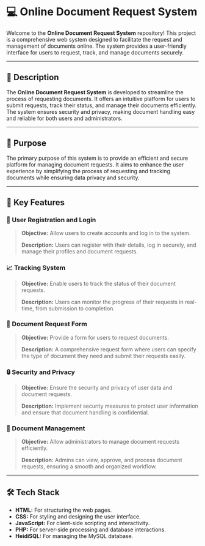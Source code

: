 # 💻 Online Document Request System

Welcome to the **Online Document Request System** repository! This project is a comprehensive web system designed to facilitate the request and management of documents online. The system provides a user-friendly interface for users to request, track, and manage documents securely.

---

## 📄 Description

The **Online Document Request System** is developed to streamline the process of requesting documents. It offers an intuitive platform for users to submit requests, track their status, and manage their documents efficiently. The system ensures security and privacy, making document handling easy and reliable for both users and administrators.

---

## 🎯 Purpose

The primary purpose of this system is to provide an efficient and secure platform for managing document requests. It aims to enhance the user experience by simplifying the process of requesting and tracking documents while ensuring data privacy and security.

---

## 🔑 Key Features

### 🔐 User Registration and Login
> **Objective:** Allow users to create accounts and log in to the system.
>
> **Description:** Users can register with their details, log in securely, and manage their profiles and document requests.

### 📈 Tracking System
> **Objective:** Enable users to track the status of their document requests.
>
> **Description:** Users can monitor the progress of their requests in real-time, from submission to completion.

### 📝 Document Request Form
> **Objective:** Provide a form for users to request documents.
>
> **Description:** A comprehensive request form where users can specify the type of document they need and submit their requests easily.

### 🔒 Security and Privacy
> **Objective:** Ensure the security and privacy of user data and document requests.
>
> **Description:** Implement security measures to protect user information and ensure that document handling is confidential.

### 📂 Document Management
> **Objective:** Allow administrators to manage document requests efficiently.
>
> **Description:** Admins can view, approve, and process document requests, ensuring a smooth and organized workflow.

---

## 🛠️ Tech Stack

- **HTML:** For structuring the web pages.
- **CSS:** For styling and designing the user interface.
- **JavaScript:** For client-side scripting and interactivity.
- **PHP:** For server-side processing and database interactions.
- **HeidiSQL:** For managing the MySQL database.



